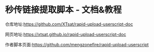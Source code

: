 # 秒传链接提取脚本 - 文档&教程

仓库地址:<https://github.com/XTsat/rapid-upload-userscript-doc>

网页地址:<https://xtsat.github.io/rapid-upload-userscript-doc>

作者脚本页面:<https://github.com/mengzonefire/rapid-upload-userscript>
